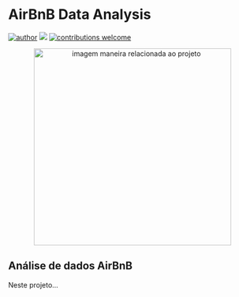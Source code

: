 # AirBnB Data Analysis

[![author](https://img.shields.io/badge/author-fguiara-purple.svg)](https://www.linkedin.com/in/felipe-guiara/) [![](https://img.shields.io/badge/python-3.7+-purple.svg)](https://www.python.org/downloads/release/python-365/) [![contributions welcome](https://img.shields.io/badge/contributions-Github-purple.svg?style=flat)](https://github.com/Guiara)

<p align="center">
  <img src="https://img.freepik.com/free-vector/purple-big-data-wave-visualization-futuristic-infographic-information-aesthetic-design-visual-data-complexity-complex-data-threads-graphic-social-network-representation-abstract-graph_1217-6142.jpg?w=1060&t=st=1676299793~exp=1676300393~hmac=40ffd4c536e88017b6cb13427578068f74d00eada20ced629f2971ce955c151e" alt="imagem maneira relacionada ao projeto"height=400px >
</p>

## Análise de dados AirBnB

Neste projeto...







